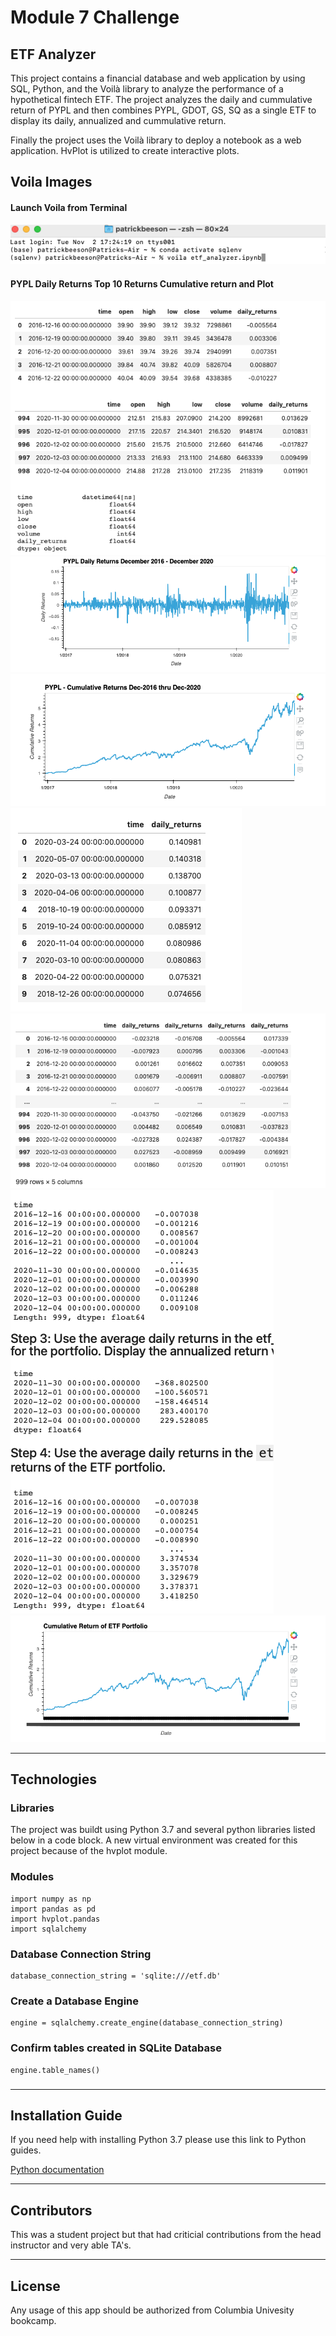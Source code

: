 # Module 7 Challenge
## ETF Analyzer
This project contains a financial database and web application by using SQL, Python, and the Voilà library to analyze the performance of a hypothetical fintech ETF. The project analyzes the daily and cummulative return of PYPL and then combines PYPL, GDOT, GS, SQ as a single ETF to display its daily, annualized and cummulative return.

Finally the project uses the Voilà library to deploy a notebook as a web application. 
HvPlot is utilized to create interactive plots.

## Voila Images
#### Launch Voila from Terminal
![alt text](./Resources/1_launchVoila.png)
#### PYPL Daily Returns Top 10 Returns Cumulative return and Plot
![alt text](./Resources/2PYPL.png)
![alt text](./Resources/3PYPLPlot.png)
![alt text](./Resources/4PYPLCum.png)
![alt text](./Resources/5PYPL_10.png)
![alt text](./Resources/6ETFReturns.png)
![alt text](./Resources/7ETFReturns.png)
![alt text](./Resources/8ETFCumPlot.png)
- - - 

## Technologies
### Libraries

The project was buildt using Python 3.7 and several python libraries listed below in a code block. A new virtual environment was created for this project because of the hvplot module.



###  Modules
```
import numpy as np
import pandas as pd
import hvplot.pandas
import sqlalchemy
```


### Database Connection String
```
database_connection_string = 'sqlite:///etf.db'
```

###  Create a Database Engine
```
engine = sqlalchemy.create_engine(database_connection_string)
```

### Confirm tables created in SQLite Database
```
engine.table_names()
```

### 
- - - 
## Installation Guide
If you need help with installing Python 3.7 please use this link to Python guides.

[Python documentation](https://docs.python.org/3.7/)



- - - 
## Contributors
This was a student project but that had criticial contributions from the head instructor and very able TA's.


- - - 
## License
Any usage of this app should be authorized from Columbia Univesity bookcamp.
